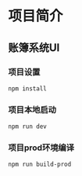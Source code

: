 # 项目简介
## 账簿系统UI
### 项目设置
```
npm install
```
### 项目本地启动
```
npm run dev
```
### 项目prod环境编译
```
npm run build-prod
```